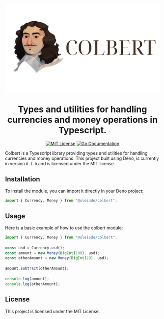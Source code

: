 <p align="center"><img src="logo.png" alt="colbert logo"/></p>
<h1 align="center">Types and utilities for handling currencies and money operations in Typescript.</h1>

<p align="center">
    <a href="https://choosealicense.com/licenses/mit/"><img src="https://img.shields.io/badge/License-MIT-green.svg" alt="MIT License"></a>
    <a href="https://pkg.go.dev/github.com/oleiade/colbert#pkg-types"><img src="https://pkg.go.dev/badge/github.com/oleiade/colbert#pkg-types.svg" alt="Go Documentation"></a>
</p>

Colbert is a Typescript library providing types and utilities for handling currencies and money operations. This project built using Deno, is currently in version `0.1.0` and is licensed under the MIT license.

## Installation

To install the module, you can import it directly in your Deno project:

```typescript
import { Currency, Money } from "@oleiade/colbert";
```

## Usage

Here is a basic example of how to use the colbert module:

```typescript
import { Currency, Money } from "@oleiade/colbert";

const usd = Currency.usd();
const amount = new Money(BigInt(100), usd);
const otherAmount = new Money(BigInt(20), usd);

amount.subtract(otherAmount);

console.log(amount);
console.log(otherAmount);
```

## License

This project is licensed under the MIT License.
